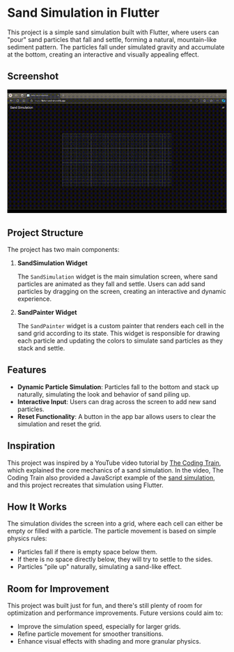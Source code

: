 # Sand Simulation in Flutter

This project is a simple sand simulation built with Flutter, where users can "pour" sand particles that fall and settle, forming a natural, mountain-like sediment pattern. The particles fall under simulated gravity and accumulate at the bottom, creating an interactive and visually appealing effect.

## Screenshot

<img src="https://github.com/bijithpn/flutter-sand-sim/blob/main/screenshot/video.gif" alt="sand sim" width="900"/>

## Project Structure

The project has two main components:

1. **SandSimulation Widget**

   The `SandSimulation` widget is the main simulation screen, where sand particles are animated as they fall and settle. Users can add sand particles by dragging on the screen, creating an interactive and dynamic experience.

2. **SandPainter Widget**

   The `SandPainter` widget is a custom painter that renders each cell in the sand grid according to its state. This widget is responsible for drawing each particle and updating the colors to simulate sand particles as they stack and settle.

## Features

- **Dynamic Particle Simulation**: Particles fall to the bottom and stack up naturally, simulating the look and behavior of sand piling up.
- **Interactive Input**: Users can drag across the screen to add new sand particles.
- **Reset Functionality**: A button in the app bar allows users to clear the simulation and reset the grid.

## Inspiration

This project was inspired by a YouTube video tutorial by [The Coding Train](https://www.youtube.com/watch?v=L4u7Zy_b868), which explained the core mechanics of a sand simulation. In the video, The Coding Train also provided a JavaScript example of the [sand simulation](https://editor.p5js.org/codingtrain/sketches/AoH40T6fV), and this project recreates that simulation using Flutter.

## How It Works

The simulation divides the screen into a grid, where each cell can either be empty or filled with a particle. The particle movement is based on simple physics rules:

- Particles fall if there is empty space below them.
- If there is no space directly below, they will try to settle to the sides.
- Particles "pile up" naturally, simulating a sand-like effect.

## Room for Improvement

This project was built just for fun, and there's still plenty of room for optimization and performance improvements. Future versions could aim to:

- Improve the simulation speed, especially for larger grids.
- Refine particle movement for smoother transitions.
- Enhance visual effects with shading and more granular physics.
